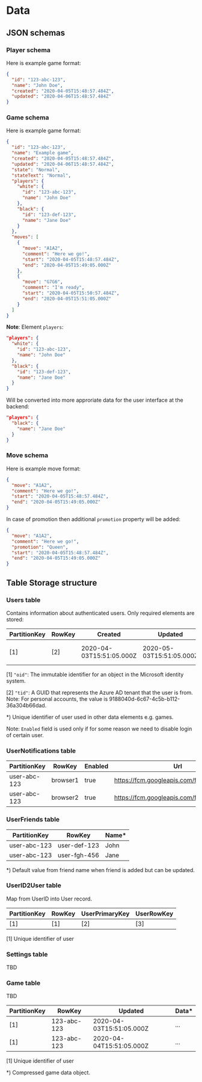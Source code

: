 # Data

## JSON schemas

### Player schema

Here is example game format:

```json
{
  "id": "123-abc-123",
  "name": "John Doe",
  "created": "2020-04-05T15:48:57.484Z",
  "updated": "2020-04-06T15:48:57.484Z"
}
```

### Game schema

Here is example game format:

```json
{
  "id": "123-abc-123",
  "name": "Example game",
  "created": "2020-04-05T15:48:57.484Z",
  "updated": "2020-04-06T15:48:57.484Z",
  "state": "Normal",
  "stateText": "Normal",
  "players": {
    "white": {
      "id": "123-abc-123",
      "name": "John Doe"
    },
    "black": {
      "id": "123-def-123",
      "name": "Jane Doe"
    }
  },
  "moves": [
    {
      "move": "A1A2",
      "comment": "Here we go!",
      "start": "2020-04-05T15:48:57.484Z",
      "end": "2020-04-05T15:49:05.000Z"
    },
    {
      "move": "G7G6",
      "comment": "I'm ready",
      "start": "2020-04-05T15:50:57.484Z",
      "end": "2020-04-05T15:51:05.000Z"
    }
  ]
}
```

**Note**: Element `players`:

```json
"players": {
  "white": {
    "id": "123-abc-123",
    "name": "John Doe"
  },
  "black": {
    "id": "123-def-123",
    "name": "Jane Doe"
  }
}
```

Will be converted into more approriate data
for the user interface at the backend:

```json
"players": {
  "black": {
    "name": "Jane Doe"
  }
}
```

### Move schema

Here is example move format:

```json
{
  "move": "A1A2",
  "comment": "Here we go!",
  "start": "2020-04-05T15:48:57.484Z",
  "end": "2020-04-05T15:49:05.000Z"
}
```

In case of promotion then additional `promotion` property will be added:

```json
{
  "move": "A1A2",
  "comment": "Here we go!",
  "promotion": "Queen",
  "start": "2020-04-05T15:48:57.484Z",
  "end": "2020-04-05T15:49:05.000Z"
}
```

## Table Storage structure

### Users table

Contains information about authenticated users.
Only required elements are stored:

| PartitionKey | RowKey | Created | Updated | Name | UserID* |  Enabled |
|--------------|--------|---------|---------|------|--------|----------|
| [1] | [2] | 2020-04-03T15:51:05.000Z | 2020-05-03T15:51:05.000Z | John Doe | user-abc-123 | true |

[1] `"oid"`: The immutable identifier for an object in the Microsoft identity system.

[2] `"tid"`: A GUID that represents the Azure AD tenant that the user is from.
Note: For personal accounts, the value is 9188040d-6c67-4c5b-b112-36a304b66dad.

*) Unique identifier of user used in other data elements e.g. games.

Note: `Enabled` field is used only if for some reason we need to disable login of certain user.

### UserNotifications table

| PartitionKey | RowKey | Enabled | Url |
|--------------|--------|---------|-----|
| user-abc-123 | browser1 | true | https://fcm.googleapis.com/fcm/send/aZu.../ |
| user-abc-123 | browser2 | true | https://fcm.googleapis.com/fcm/send/eZu.../ |

### UserFriends table

| PartitionKey | RowKey | Name* |
|--------------|--------|------|
| user-abc-123 | user-def-123 | John |
| user-abc-123 | user-fgh-456 | Jane |

*) Default value from friend name when friend is added but can be updated.

### UserID2User table

Map from UserID into User record.

| PartitionKey | RowKey | UserPrimaryKey | UserRowKey |
|---|---|---|---|
| [1] | [1] | [2] | [3] |

[1] Unique identifier of user

### Settings table

TBD

### Game table

TBD

| PartitionKey | RowKey | Updated | Data* |
|---|---|---|---|
| [1] | 123-abc-123 | 2020-04-03T15:51:05.000Z | ... |
| [1] | 123-abc-123 | 2020-04-04T15:51:05.000Z | ... |

[1] Unique identifier of user

*) Compressed game data object.
